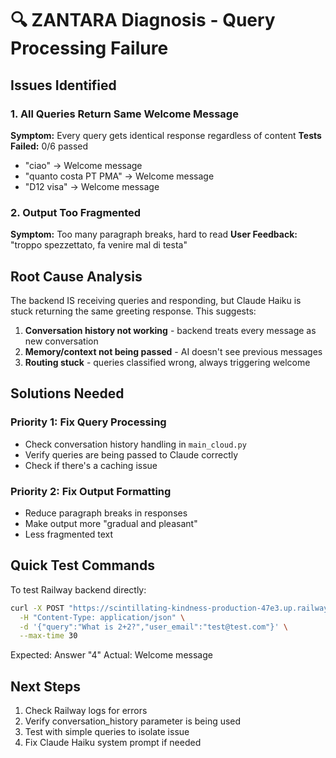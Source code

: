 # 🔍 ZANTARA Diagnosis - Query Processing Failure

## Issues Identified

### 1. All Queries Return Same Welcome Message
**Symptom:** Every query gets identical response regardless of content
**Tests Failed:** 0/6 passed
- "ciao" → Welcome message  
- "quanto costa PT PMA" → Welcome message
- "D12 visa" → Welcome message

### 2. Output Too Fragmented
**Symptom:** Too many paragraph breaks, hard to read
**User Feedback:** "troppo spezzettato, fa venire mal di testa"

## Root Cause Analysis

The backend IS receiving queries and responding, but Claude Haiku is stuck returning the same greeting response. This suggests:

1. **Conversation history not working** - backend treats every message as new conversation
2. **Memory/context not being passed** - AI doesn't see previous messages
3. **Routing stuck** - queries classified wrong, always triggering welcome

## Solutions Needed

### Priority 1: Fix Query Processing
- Check conversation history handling in `main_cloud.py`
- Verify queries are being passed to Claude correctly
- Check if there's a caching issue

### Priority 2: Fix Output Formatting  
- Reduce paragraph breaks in responses
- Make output more "gradual and pleasant"
- Less fragmented text

## Quick Test Commands

To test Railway backend directly:
```bash
curl -X POST "https://scintillating-kindness-production-47e3.up.railway.app/bali-zero/chat" \
  -H "Content-Type: application/json" \
  -d '{"query":"What is 2+2?","user_email":"test@test.com"}' \
  --max-time 30
```

Expected: Answer "4"
Actual: Welcome message

## Next Steps

1. Check Railway logs for errors
2. Verify conversation_history parameter is being used
3. Test with simple queries to isolate issue
4. Fix Claude Haiku system prompt if needed

